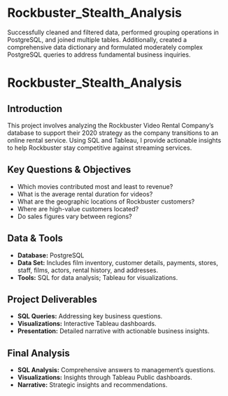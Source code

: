 # Rockbuster_Stealth_Analysis
Successfully cleaned and filtered data, performed grouping operations in PostgreSQL, and joined multiple tables. Additionally, created a comprehensive data dictionary and formulated moderately complex PostgreSQL queries to address fundamental business inquiries.

# Rockbuster_Stealth_Analysis

## Introduction

This project involves analyzing the Rockbuster Video Rental Company’s database to support their 2020 strategy as the company transitions to an online rental service. Using SQL and Tableau, I provide actionable insights to help Rockbuster stay competitive against streaming services.

## Key Questions & Objectives

- Which movies contributed most and least to revenue?
- What is the average rental duration for videos?
- What are the geographic locations of Rockbuster customers?
- Where are high-value customers located?
- Do sales figures vary between regions?

## Data & Tools

- **Database:** PostgreSQL
- **Data Set:** Includes film inventory, customer details, payments, stores, staff, films, actors, rental history, and addresses.
- **Tools:** SQL for data analysis; Tableau for visualizations.

## Project Deliverables

- **SQL Queries:** Addressing key business questions.
- **Visualizations:** Interactive Tableau dashboards.
- **Presentation:** Detailed narrative with actionable business insights.

## Final Analysis

- **SQL Analysis:** Comprehensive answers to management’s questions.
- **Visualizations:** Insights through Tableau Public dashboards.
- **Narrative:** Strategic insights and recommendations.
